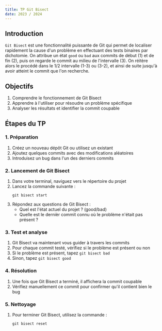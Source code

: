 ```yaml
---
title: TP Git Bisect
date: 2023 / 2024
---
```


## Introduction

`Git Bisect` est une fonctionnalité puissante de Git qui permet de localiser rapidement la cause d'un problème en effectuant des tests binaires par dichotomie. On attribue un état `good` ou `bad` aux commits de début (1) et de fin (2), puis on regarde le commit au milieu de l'intervalle (3). On réitère alors le procédé dans le 1/2 intervalle (1-3) ou (3-2), et ainsi de suite jusqu'à avoir atteint le commit que l'on recherche.

## Objectifs

1. Comprendre le fonctionnement de Git Bisect
2. Apprendre à l'utiliser pour résoudre un problème spécifique
3. Analyser les résultats et identifier la commit coupable

## Étapes du TP

### 1. Préparation

1. Créez un nouveau dépôt Git ou utilisez un existant
2. Ajoutez quelques commits avec des modifications aléatoires
3. Introduisez un bug dans l'un des derniers commits

### 2. Lancement de Git Bisect

1. Dans votre terminal, naviguez vers le répertoire du projet
2. Lancez la commande suivante :
   ```
   git bisect start
   ```
3. Répondez aux questions de Git Bisect :
   - Quel est l'état actuel du projet ? (good/bad)
   - Quelle est le dernièr commit connu où le problème n'était pas présent ?

### 3. Test et analyse

1. Git Bisect va maintenant vous guider à travers les commits
2. Pour chaque commit testé, vérifiez si le problème est présent ou non
3. Si le problème est présent, tapez `git bisect bad`
4. Sinon, tapez `git bisect good`

### 4. Résolution

1. Une fois que Git Bisect a terminé, il affichera la commit coupable
2. Vérifiez manuellement ce commit pour confirmer qu'il contient bien le bug

### 5. Nettoyage

1. Pour terminer Git Bisect, utilisez la commande :
   ```
   git bisect reset
	 ```

